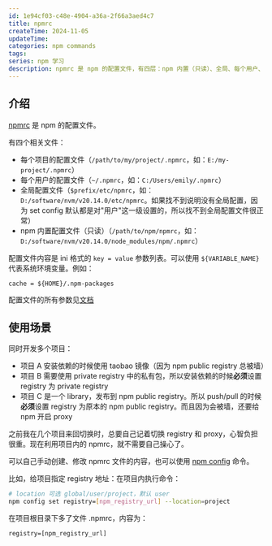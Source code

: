 ```yaml
---
id: 1e94cf03-c48e-4904-a36a-2f66a3aed4c7
title: npmrc
createTime: 2024-11-05
updateTime:
categories: npm commands
tags:
series: npm 学习
description: npmrc 是 npm 的配置文件，有四层：npm 内置（只读）、全局、每个用户、每个项目。在项目内使用 .npmrc 可以很方便地管理项目特有的 npm 配置（如 registry、proxy），同时开发多个项目时不需要时刻惦记来回切换配置了。
---
```


## 介绍

[npmrc](https://docs.npmjs.com/cli/v10/configuring-npm/npmrc) 是 npm 的配置文件。

有四个相关文件：

- 每个项目的配置文件（`/path/to/my/project/.npmrc`，如：`E:/my-project/.npmrc`）
- 每个用户的配置文件（`~/.npmrc`，如：`C:/Users/emily/.npmrc`）
- 全局配置文件（`$prefix/etc/npmrc`，如：`D:/software/nvm/v20.14.0/etc/npmrc`。如果找不到说明没有全局配置，因为 set config 默认都是对"用户"这一级设置的，所以找不到全局配置文件很正常）
- npm 内置配置文件（只读）（`/path/to/npm/npmrc`，如：`D:/software/nvm/v20.14.0/node_modules/npm/.npmrc`）

配置文件内容是 ini 格式的 `key = value` 参数列表。可以使用 `${VARIABLE_NAME}` 代表系统环境变量。例如：

```
cache = ${HOME}/.npm-packages
```

配置文件的所有参数见[文档](https://docs.npmjs.com/cli/v10/using-npm/config)

## 使用场景

同时开发多个项目：

- 项目 A 安装依赖的时候使用 taobao 镜像（因为 npm public registry 总被墙）
- 项目 B 需要使用 private registry 中的私有包，所以安装依赖的时候**必须**设置 registry 为 private registry
- 项目 C 是一个 library，发布到 npm public registry。所以 push/pull 的时候**必须**设置 registry 为原本的 npm public registry。而且因为会被墙，还要给 npm 开启 proxy

之前我在几个项目来回切换时，总要自己记着切换 registry 和 proxy，心智负担很重。现在利用项目内的 npmrc，就不需要自己操心了。

可以自己手动创建、修改 npmrc 文件的内容，也可以使用 [npm config](https://docs.npmjs.com/cli/v10/commands/npm-config) 命令。

比如，给项目指定 registry 地址：在项目内执行命令：

```bash
# location 可选 global/user/project，默认 user
npm config set registry=[npm_registry_url] --location=project
```

在项目根目录下多了文件 .npmrc，内容为：

```
registry=[npm_registry_url]
```
